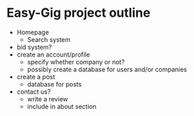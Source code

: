 # Easy-Gig project outline

- Homepage
    - Search system
- bid system?
- create an account/profile
    - specify whether company or not?
    - possibly create a database for users and/or companies
- create a post
    - database for posts
- contact us?
    - write a review
    - include in about section
